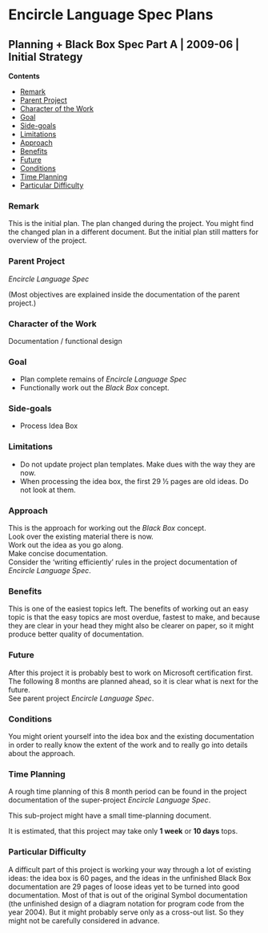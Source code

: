 ﻿Encircle Language Spec Plans
============================

Planning + Black Box Spec Part A | 2009-06 | Initial Strategy
-------------------------------------------------------------

__Contents__

- [Remark](#remark)
- [Parent Project](#parent-project)
- [Character of the Work](#character-of-the-work)
- [Goal](#goal)
- [Side-goals](#side-goals)
- [Limitations](#limitations)
- [Approach](#approach)
- [Benefits](#benefits)
- [Future](#future)
- [Conditions](#conditions)
- [Time Planning](#time-planning)
- [Particular Difficulty](#particular-difficulty)

### Remark

This is the initial plan. The plan changed during the project. You might find the changed plan in a different document. But the initial plan still matters for overview of the project.

### Parent Project

*Encircle Language Spec*

(Most objectives are explained inside the documentation of the parent project.)

### Character of the Work

Documentation / functional design

### Goal

- Plan complete remains of *Encircle Language Spec*
- Functionally work out the *Black Box* concept.

### Side-goals

- Process Idea Box

### Limitations

- Do not update project plan templates. Make dues with the way they are now.
- When processing the idea box, the first 29 ½ pages are old ideas. Do not look at them.

### Approach

This is the approach for working out the *Black Box* concept.  
Look over the existing material there is now.  
Work out the idea as you go along.  
Make concise documentation.  
Consider the ‘writing efficiently’ rules in the project documentation of *Encircle Language Spec*.

### Benefits

This is one of the easiest topics left. The benefits of working out an easy topic is that the easy topics are most overdue, fastest to make, and because they are clear in your head they might also be clearer on paper, so it might produce better quality of documentation.

### Future

After this project it is probably best to work on Microsoft certification first.  
The following 8 months are planned ahead, so it is clear what is next for the future.  
See parent project *Encircle Language Spec*.

### Conditions

You might orient yourself into the idea box and the existing documentation in order to really know the extent of the work and to really go into details about the approach.

### Time Planning

A rough time planning of this 8 month period can be found in the project documentation of the super-project *Encircle Language Spec*.

This sub-project might have a small time-planning document.

It is estimated, that this project may take only __1 week__ or __10 days__ tops.

### Particular Difficulty

A difficult part of this project is working your way through a lot of existing ideas: the idea box is 60 pages, and the ideas in the unfinished Black Box documentation are 29 pages of loose ideas yet to be turned into good documentation. Most of that is out of the original Symbol documentation (the unfinished design of a diagram notation for program code from the year 2004). But it might probably serve only as a cross-out list. So they might not be carefully considered in advance.